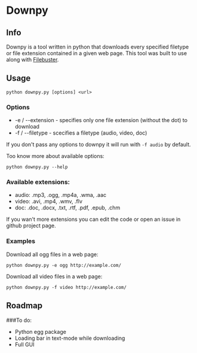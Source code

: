 # Downpy

## Info

Downpy is a tool written in python that downloads every specified filetype or file extension contained in a given web page. This tool was built to use along with [Filebuster](http://rogeriopvl.com/filebuster).

## Usage

	python downpy.py [options] <url>

### Options
* -e / --extension - specifies only one file extension (without the dot) to download
* -f / --filetype - scecifies a filetype (audio, video, doc)

If you don't pass any options to downpy it will run with `-f audio` by default.

Too know more about available options:
	
	python downpy.py --help

### Available extensions:
* audio: .mp3, .ogg, .mp4a, .wma, .aac
* video: .avi, .mp4, .wmv, .flv
* doc: .doc, .docx, .txt, .rtf, .pdf, .epub, .chm

If you wan't more extensions you can edit the code or open an issue in github project page.

### Examples
Download all ogg files in a web page:

	python downpy.py -e ogg http://example.com/

Download all video files in a web page:

	python downpy.py -f video http://example.com/

## Roadmap

###To do:

- Python egg package
- Loading bar in text-mode while downloading
- Full GUI
